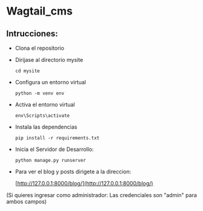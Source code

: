 # Wagtail_cms
## Intrucciones:
- Clona el repositorio
- Dirijase al directorio mysite
  
  ``` cd mysite ```
- Configura un entorno virtual
  
  ``` python -m venv env ```
- Activa el entorno virtual
  
  ``` env\Scripts\activate ```
- Instala las dependencias
  
  ``` pip install -r requirements.txt ```
- Inicia el Servidor de Desarrollo:
  
  ``` python manage.py runserver ```
- Para ver el blog y posts dirigete a la direccion:

  [http://127.0.0.1:8000/blog/](http://127.0.0.1:8000/blog/)
  
(Si quieres ingresar como administrador: Las credenciales son "admin" para ambos campos)

